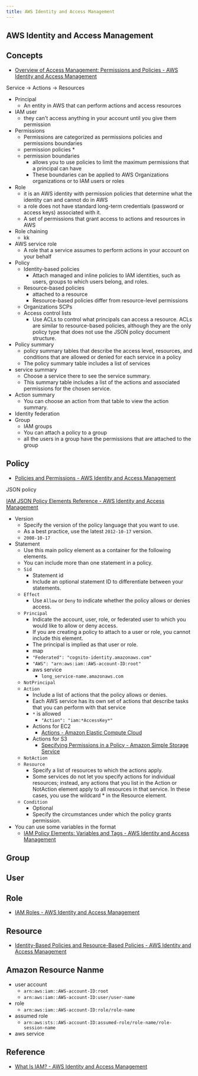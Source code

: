 ```yaml
---
title: AWS Identity and Access Management
---
```


## AWS Identity and Access Management

## Concepts
* [Overview of Access Management: Permissions and Policies \- AWS Identity and Access Management](https://docs.aws.amazon.com/IAM/latest/UserGuide/introduction_access-management.html)

Service -> Actions -> Resources

* Principal
    * An entity in AWS that can perform actions and access resources
* IAM user
    * they can't access anything in your account until you give them permission
* Permissions
    * Permissions are categorized as permissions policies and permissions boundaries
    * permission policies
        * 
    * permission boundaries
        * allows you to use policies to limit the maximum permissions that a principal can have
        * These boundaries can be applied to AWS Organizations organizations or to IAM users or roles
* Role
    * it is an AWS identity with permission policies that determine what the identity can and cannot do in AWS
    * a role does not have standard long-term credentials (password or access keys) associated with it.
    * A set of permissions that grant access to actions and resources in AWS
* Role chaining
    * kk
* AWS service role
    * A role that a service assumes to perform actions in your account on your behalf
* Policy
    * Identity-based policies
        * Attach managed and inline policies to IAM identities, such as users, groups to which users belong, and roles.
    * Resource-based policies
        * attached to a resource
        * Resource-based policies differ from resource-level permissions
    * Organizations SCPs
    * Access control lists
        * Use ACLs to control what principals can access a resource. ACLs are similar to resource-based policies, although they are the only policy type that does not use the JSON policy document structure.
* Policy summary
    * policy summary tables that describe the access level, resources, and conditions that are allowed or denied for each service in a policy
    * The policy summary table includes a list of services
* service summary
    * Choose a service there to see the service summary.
    * This summary table includes a list of the actions and associated permissions for the chosen service.
* Action summary
    * You can choose an action from that table to view the action summary. 
* Identity federation
* Group
    * IAM groups
    * You can attach a policy to a group
    * all the users in a group have the permissions that are attached to the group

## Policy
* [Policies and Permissions \- AWS Identity and Access Management](https://docs.aws.amazon.com/IAM/latest/UserGuide/access_policies.html)

JSON policy

[IAM JSON Policy Elements Reference \- AWS Identity and Access Management](https://docs.aws.amazon.com/IAM/latest/UserGuide/reference_policies_elements.html)

* Version
    * Specify the version of the policy language that you want to use.
    * As a best practice, use the latest `2012-10-17` version.
    * `2008-10-17`
* Statement
    * Use this main policy element as a container for the following elements.
    * You can include more than one statement in a policy.
    * `Sid`
        * Statement id
        * Include an optional statement ID to differentiate between your statements.
    * `Effect`
        * Use `Allow` or `Deny` to indicate whether the policy allows or denies access.
    * `Principal`
        * Indicate the account, user, role, or federated user to which you would like to allow or deny access.
        * If you are creating a policy to attach to a user or role, you cannot include this element.
        * The principal is implied as that user or role.
        * map
        * `"Federated": "cognito-identity.amazonaws.com"`
        * `"AWS": "arn:aws:iam::AWS-account-ID:root"`
        * aws service
            * `long_service-name.amazonaws.com`
    * `NotPrincipal`
    * `Action`
        * Include a list of actions that the policy allows or denies.
        * Each AWS service has its own set of actions that describe tasks that you can perform with that service
        * `*` is allowed
            * `"Action": "iam:*AccessKey*"`
        * Actions for EC2
            * [Actions \- Amazon Elastic Compute Cloud](https://docs.aws.amazon.com/AWSEC2/latest/APIReference/API_Operations.html)
        * Actions for S3
            * [Specifying Permissions in a Policy \- Amazon Simple Storage Service](https://docs.aws.amazon.com/AmazonS3/latest/dev/using-with-s3-actions.html)
    * `NotAction`
    * `Resource`
        * Specify a list of resources to which the actions apply.
        * Some services do not let you specify actions for individual resources; instead, any actions that you list in the Action or NotAction element apply to all resources in that service. In these cases, you use the wildcard * in the Resource element.
    * `Condition`
        * Optional
        * Specify the circumstances under which the policy grants permission.
* You can use some variables in the format
    * [IAM Policy Elements: Variables and Tags \- AWS Identity and Access Management](https://docs.aws.amazon.com/IAM/latest/UserGuide/reference_policies_variables.html)

## Group

## User

## Role
* [IAM Roles \- AWS Identity and Access Management](https://docs.aws.amazon.com/IAM/latest/UserGuide/id_roles.html?icmpid=docs_iam_console)

## Resource
* [Identity\-Based Policies and Resource\-Based Policies \- AWS Identity and Access Management](https://docs.aws.amazon.com/IAM/latest/UserGuide/access_policies_identity-vs-resource.html)



## Amazon Resource Nanme

* user account
    * `arn:aws:iam::AWS-account-ID:root`
    * `arn:aws:iam::AWS-account-ID:user/user-name`
* role
    * `arn:aws:iam::AWS-account-ID:role/role-name`
* assumed role
    * `arn:aws:sts::AWS-account-ID:assumed-role/role-name/role-session-name`
* aws service


## Reference
* [What Is IAM? \- AWS Identity and Access Management](https://docs.aws.amazon.com/IAM/latest/UserGuide/introduction.html)
